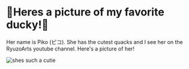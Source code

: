 # 🦆Heres a picture of my favorite ducky!🦆

Her name is Piko (ピコ). She has the cutest quacks and I see her on the RyuzoArts youtube channel.
Here's a picture of her!

![shes such a cutie](https://i.imgur.com/TK8LqLj.jpg)
